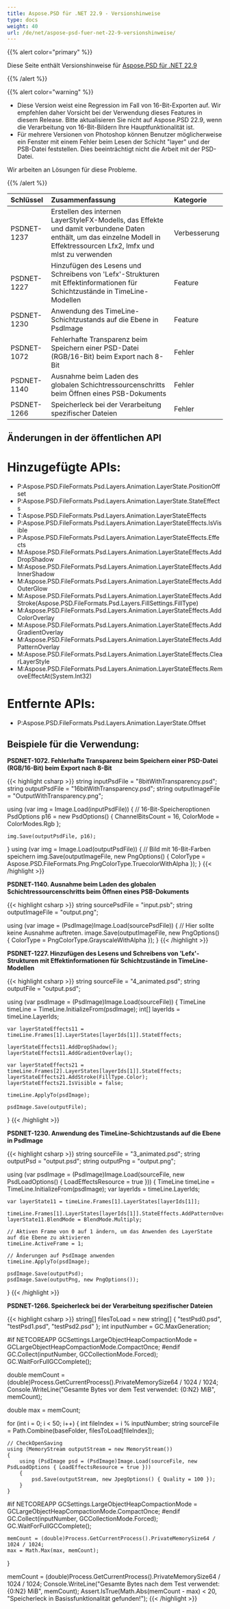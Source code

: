 ```yaml
---
title: Aspose.PSD für .NET 22.9 - Versionshinweise
type: docs
weight: 40
url: /de/net/aspose-psd-fuer-net-22-9-versionshinweise/
---
```


{{% alert color="primary" %}}

Diese Seite enthält Versionshinweise für [Aspose.PSD für .NET 22.9](https://www.nuget.org/packages/Aspose.PSD/)

{{% /alert %}}

{{% alert color="warning" %}}

- Diese Version weist eine Regression im Fall von 16-Bit-Exporten auf. Wir empfehlen daher Vorsicht bei der Verwendung dieses Features in diesem Release. Bitte aktualisieren Sie nicht auf Aspose.PSD 22.9, wenn die Verarbeitung von 16-Bit-Bildern Ihre Hauptfunktionalität ist.
- Für mehrere Versionen von Photoshop können Benutzer möglicherweise ein Fenster mit einem Fehler beim Lesen der Schicht "layer" und der PSB-Datei feststellen. Dies beeinträchtigt nicht die Arbeit mit der PSD-Datei.

Wir arbeiten an Lösungen für diese Probleme.

{{% /alert %}}

|**Schlüssel**|**Zusammenfassung**|**Kategorie**|
| :- | :- | :- |
|PSDNET-1237|Erstellen des internen LayerStyleFX-Modells, das Effekte und damit verbundene Daten enthält, um das einzelne Modell in Effektressourcen Lfx2, lmfx und mlst zu verwenden|Verbesserung|
|PSDNET-1227|Hinzufügen des Lesens und Schreibens von 'Lefx'-Strukturen mit Effektinformationen für Schichtzustände in TimeLine-Modellen|Feature|
|PSDNET-1230|Anwendung des TimeLine-Schichtzustands auf die Ebene in PsdImage|Feature|
|PSDNET-1072|Fehlerhafte Transparenz beim Speichern einer PSD-Datei (RGB/16-Bit) beim Export nach 8-Bit|Fehler|
|PSDNET-1140|Ausnahme beim Laden des globalen Schichtressourcenschritts beim Öffnen eines PSB-Dokuments|Fehler|
|PSDNET-1266|Speicherleck bei der Verarbeitung spezifischer Dateien|Fehler|


## **Änderungen in der öffentlichen API**
# **Hinzugefügte APIs:**
- P:Aspose.PSD.FileFormats.Psd.Layers.Animation.LayerState.PositionOffset
- P:Aspose.PSD.FileFormats.Psd.Layers.Animation.LayerState.StateEffects
- T:Aspose.PSD.FileFormats.Psd.Layers.Animation.LayerStateEffects
- P:Aspose.PSD.FileFormats.Psd.Layers.Animation.LayerStateEffects.IsVisible
- P:Aspose.PSD.FileFormats.Psd.Layers.Animation.LayerStateEffects.Effects
- M:Aspose.PSD.FileFormats.Psd.Layers.Animation.LayerStateEffects.AddDropShadow
- M:Aspose.PSD.FileFormats.Psd.Layers.Animation.LayerStateEffects.AddInnerShadow
- M:Aspose.PSD.FileFormats.Psd.Layers.Animation.LayerStateEffects.AddOuterGlow
- M:Aspose.PSD.FileFormats.Psd.Layers.Animation.LayerStateEffects.AddStroke(Aspose.PSD.FileFormats.Psd.Layers.FillSettings.FillType)
- M:Aspose.PSD.FileFormats.Psd.Layers.Animation.LayerStateEffects.AddColorOverlay
- M:Aspose.PSD.FileFormats.Psd.Layers.Animation.LayerStateEffects.AddGradientOverlay
- M:Aspose.PSD.FileFormats.Psd.Layers.Animation.LayerStateEffects.AddPatternOverlay
- M:Aspose.PSD.FileFormats.Psd.Layers.Animation.LayerStateEffects.ClearLayerStyle
- M:Aspose.PSD.FileFormats.Psd.Layers.Animation.LayerStateEffects.RemoveEffectAt(System.Int32)


# **Entfernte APIs:**
- P:Aspose.PSD.FileFormats.Psd.Layers.Animation.LayerState.Offset


## **Beispiele für die Verwendung:**

**PSDNET-1072. Fehlerhafte Transparenz beim Speichern einer PSD-Datei (RGB/16-Bit) beim Export nach 8-Bit**

{{< highlight csharp >}}
string inputPsdFile    = "8bitWithTransparency.psd";
string outputPsdFile   = "16bitWithTransparency.psd";
string outputImageFile = "OutputWithTransparency.png";

using (var img = Image.Load(inputPsdFile))
{
    // 16-Bit-Speicheroptionen
    PsdOptions p16 = new PsdOptions() { ChannelBitsCount = 16, ColorMode = ColorModes.Rgb };

    img.Save(outputPsdFile, p16);
}
using (var img = Image.Load(outputPsdFile))
{
    // Bild mit 16-Bit-Farben speichern
    img.Save(outputImageFile, new PngOptions() { ColorType = Aspose.PSD.FileFormats.Png.PngColorType.TruecolorWithAlpha });
}
{{< /highlight >}}

**PSDNET-1140. Ausnahme beim Laden des globalen Schichtressourcenschritts beim Öffnen eines PSB-Dokuments**

{{< highlight csharp >}}
string sourcePsdFile = "input.psb";
string outputImageFile = "output.png";

using (var image = (PsdImage)Image.Load(sourcePsdFile))
{
    // Hier sollte keine Ausnahme auftreten.
    image.Save(outputImageFile, new PngOptions() { ColorType = PngColorType.GrayscaleWithAlpha });
}
{{< /highlight >}}

**PSDNET-1227. Hinzufügen des Lesens und Schreibens von 'Lefx'-Strukturen mit Effektinformationen für Schichtzustände in TimeLine-Modellen**

{{< highlight csharp >}}
string sourceFile = "4_animated.psd";
string outputFile = "output.psd";

using (var psdImage = (PsdImage)Image.Load(sourceFile))
{
    TimeLine timeLine = TimeLine.InitializeFrom(psdImage);
    int[] layerIds = timeLine.LayerIds;

    var layerStateEffects11 = timeLine.Frames[1].LayerStates[layerIds[1]].StateEffects;

    layerStateEffects11.AddDropShadow();
    layerStateEffects11.AddGradientOverlay();

    var layerStateEffects21 = timeLine.Frames[2].LayerStates[layerIds[1]].StateEffects;
    layerStateEffects21.AddStroke(FillType.Color);
    layerStateEffects21.IsVisible = false;

    timeLine.ApplyTo(psdImage);

    psdImage.Save(outputFile);
}
{{< /highlight >}}

**PSDNET-1230. Anwendung des TimeLine-Schichtzustands auf die Ebene in PsdImage**

{{< highlight csharp >}}
string sourceFile = "3_animated.psd";
string outputPsd = "output.psd";
string outputPng = "output.png";

using (var psdImage = (PsdImage)Image.Load(sourceFile, new PsdLoadOptions() { LoadEffectsResource = true }))
{
    TimeLine timeLine = TimeLine.InitializeFrom(psdImage);
    var layerIds = timeLine.LayerIds;

    var layerState11 = timeLine.Frames[1].LayerStates[layerIds[1]];

    timeLine.Frames[1].LayerStates[layerIds[1]].StateEffects.AddPatternOverlay();
    layerState11.BlendMode = BlendMode.Multiply;

    // Aktiven Frame von 0 auf 1 ändern, um das Anwenden des LayerState auf die Ebene zu aktivieren
    timeLine.ActiveFrame = 1;

    // Änderungen auf PsdImage anwenden
    timeLine.ApplyTo(psdImage);

    psdImage.Save(outputPsd);
    psdImage.Save(outputPng, new PngOptions());
}
{{< /highlight >}}

**PSDNET-1266. Speicherleck bei der Verarbeitung spezifischer Dateien**

{{< highlight csharp >}}
string[] filesToLoad = new string[] { "testPsd0.psd", "testPsd1.psd", "testPsd2.psd" };
int inputNumber = GC.MaxGeneration;

#if NETCOREAPP
GCSettings.LargeObjectHeapCompactionMode = GCLargeObjectHeapCompactionMode.CompactOnce;
#endif
GC.Collect(inputNumber, GCCollectionMode.Forced);
GC.WaitForFullGCComplete();

double memCount = (double)Process.GetCurrentProcess().PrivateMemorySize64 / 1024 / 1024;
Console.WriteLine("Gesamte Bytes vor dem Test verwendet: {0:N2} MiB", memCount);

double max = memCount;

for (int i = 0; i < 50; i++)
{
    int fileIndex = i % inputNumber;
    string sourceFile = Path.Combine(baseFolder, filesToLoad[fileIndex]);

    // CheckOpenSaving
    using (MemoryStream outputStream = new MemoryStream())
    {
        using (PsdImage psd = (PsdImage)Image.Load(sourceFile, new PsdLoadOptions { LoadEffectsResource = true }))
        {
            psd.Save(outputStream, new JpegOptions() { Quality = 100 });
        }
    }

#if NETCOREAPP
    GCSettings.LargeObjectHeapCompactionMode = GCLargeObjectHeapCompactionMode.CompactOnce;
#endif
    GC.Collect(inputNumber, GCCollectionMode.Forced);
    GC.WaitForFullGCComplete();

    memCount = (double)Process.GetCurrentProcess().PrivateMemorySize64 / 1024 / 1024;
    max = Math.Max(max, memCount);
}

memCount = (double)Process.GetCurrentProcess().PrivateMemorySize64 / 1024 / 1024;
Console.WriteLine("Gesamte Bytes nach dem Test verwendet: {0:N2} MiB", memCount);
Assert.IsTrue(Math.Abs(memCount - max) < 20, "Speicherleck in Basissfunktionalität gefunden!");
{{< /highlight >}}
